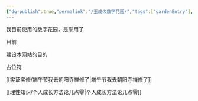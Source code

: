 ```yaml
---
{"dg-publish":true,"permalink":"/玉成の数字花园/","tags":["gardenEntry"],"noteIcon":""}
---
```


我目前使用的数字花园，是采用了

目前

建设本网站的目的

占位符

[[实证实修/端午节我去朝阳寺禅修了\|端午节我去朝阳寺禅修了]]


[[理性知识/个人成长方法论几点零\|个人成长方法论几点零]]

